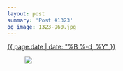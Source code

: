 ```yaml
---
layout: post
summary: 'Post #1323'
og_image: 1323-960.jpg
---
```


<p>
 <time>
  <a href="/1323">
   {{ page.date | date: "%B %-d, %Y" }}
  </a>
 </time>
 <a href="/1323">
  <figure data-taken="3/21/2021">
   <img sizes="(min-width: 700px) 50vw, calc(100vw - 2rem)" src="{{ site.assets_url }}/1323-480.jpg" srcset="{{ site.assets_url }}/1323-240.jpg 240w, {{ site.assets_url }}/1323-480.jpg 480w, {{ site.assets_url }}/1323-720.jpg 720w, {{ site.assets_url }}/1323-960.jpg 960w"/>
  </figure>
 </a>
</p>
